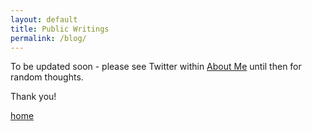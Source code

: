 ```yaml
---
layout: default
title: Public Writings
permalink: /blog/
---
```


To be updated soon - please see Twitter within [About Me](./about.html) until then for random thoughts.

Thank you!








[home](/home/)

